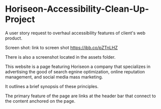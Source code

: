 # Horiseon-Accessibility-Clean-Up-Project
A user story request to overhaul accessibility features of client's web product. 

Screen shot: link to screen shot https://ibb.co/pZTnLHZ

There is also a screenshot located in the assets folder. 

This website is a page featuring Horiseon a company that specializes in advertising the good of search egnine optimization, online reputation management, and social media mass marketing. 

It outlines a brief synopsis of these principles. 

The primary feature of the page are links at the header bar that connect to the content anchored on the page. 